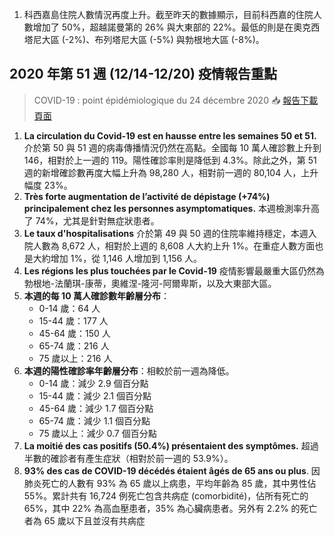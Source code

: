 1. 科西嘉島住院人數情況再度上升。截至昨天的數據顯示，目前科西嘉的住院人數增加了 50%，超越諾曼第的 26% 與大東部的 22%。最低的則是在奧克西塔尼大區 \(-2%\)、布列塔尼大區 \(-5%\) 與勃根地大區 \(-8%\)。

## 2020 年第 51 週 \(12/14-12/20\) 疫情報告重點

> COVID-19 : point épidémiologique du 24 décembre 2020 📥 [報告下載頁面](https://bit.ly/2MceezQ)

1. **La circulation du Covid-19 est en hausse entre les semaines 50 et 51.** 介於第 50 與 51 週的病毒傳播情況仍然在高點。全國每 10 萬人確診數上升到 146，相對於上一週的 119。陽性確診率則是降低到 4.3%。除此之外，第 51 週的新增確診數再度大幅上升為 98,280 人，相對前一週的 80,104 人，上升幅度 23%。
1. **Très forte augmentation de l’activité de dépistage \(+74%\) principalement chez les personnes asymptomatiques.** 本週檢測率升高了 74%，尤其是針對無症狀患者。
1. **Le taux d'hospitalisations** 介於第 49 與 50 週的住院率維持穩定，本週入院人數為 8,672 人，相對於上週的 8,608 人大約上升 1%。在重症人數方面也是大約增加 1%，從 1,146 人增加到 1,156 人。
1. **Les régions les plus touchées par le Covid-19** 疫情影響最嚴重大區仍然為勃根地-法蘭琪-康蒂，奧維涅-隆河-阿爾卑斯，以及大東部大區。
1. **本週的每 10 萬人確診數年齡層分布**：
   * 0-14 歲：64 人
   * 15-44 歲：177 人
   * 45-64 歲：150 人
   * 65-74 歲：216 人
   * 75 歲以上：216 人
1. **本週的陽性確診率年齡層分布**：相較於前一週為降低。
   * 0-14 歲：減少 2.9 個百分點
   * 15-44 歲：減少 2.1 個百分點
   * 45-64 歲：減少 1.7 個百分點
   * 65-74 歲：減少 1.1 個百分點
   * 75 歲以上：減少 0.7 個百分點
1. **La moitié des cas positifs \(50.4%\) présentaient des symptômes.** 超過半數的確診者有產生症狀（相對於前一週的 53.9%）。
1. **93% des cas de COVID-19 décédés étaient âgés de 65 ans ou plus**. 因肺炎死亡的人數有 93% 為 65 歲以上病患，平均年齡為 85 歲，其中男性佔 55%。累計共有 16,724 例死亡包含共病症 \(comorbidité\)，佔所有死亡的 65%，其中 22% 為高血壓患者，35% 為心臟病患者。另外有 2.2% 的死亡者為 65 歲以下且並沒有共病症